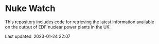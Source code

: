 # Nuke Watch

This repository includes code for retrieving the latest information available on the output of EDF nuclear power plants in the UK.

Last updated: 2023-01-24 22:07